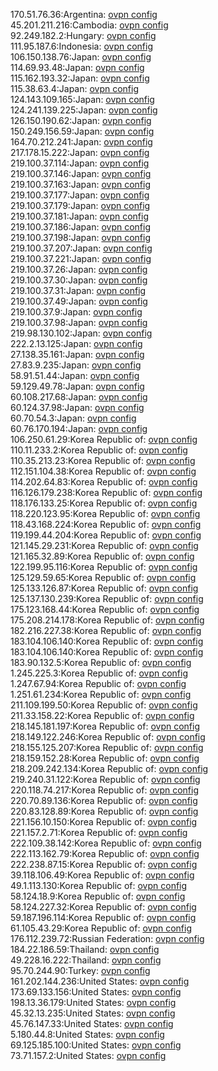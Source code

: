 170.51.76.36:Argentina: [ovpn config](vpn/170_51_76_36.ovpn)  
45.201.211.216:Cambodia: [ovpn config](vpn/45_201_211_216.ovpn)  
92.249.182.2:Hungary: [ovpn config](vpn/92_249_182_2.ovpn)  
111.95.187.6:Indonesia: [ovpn config](vpn/111_95_187_6.ovpn)  
106.150.138.76:Japan: [ovpn config](vpn/106_150_138_76.ovpn)  
114.69.93.48:Japan: [ovpn config](vpn/114_69_93_48.ovpn)  
115.162.193.32:Japan: [ovpn config](vpn/115_162_193_32.ovpn)  
115.38.63.4:Japan: [ovpn config](vpn/115_38_63_4.ovpn)  
124.143.109.165:Japan: [ovpn config](vpn/124_143_109_165.ovpn)  
124.241.139.225:Japan: [ovpn config](vpn/124_241_139_225.ovpn)  
126.150.190.62:Japan: [ovpn config](vpn/126_150_190_62.ovpn)  
150.249.156.59:Japan: [ovpn config](vpn/150_249_156_59.ovpn)  
164.70.212.241:Japan: [ovpn config](vpn/164_70_212_241.ovpn)  
217.178.15.222:Japan: [ovpn config](vpn/217_178_15_222.ovpn)  
219.100.37.114:Japan: [ovpn config](vpn/219_100_37_114.ovpn)  
219.100.37.146:Japan: [ovpn config](vpn/219_100_37_146.ovpn)  
219.100.37.163:Japan: [ovpn config](vpn/219_100_37_163.ovpn)  
219.100.37.177:Japan: [ovpn config](vpn/219_100_37_177.ovpn)  
219.100.37.179:Japan: [ovpn config](vpn/219_100_37_179.ovpn)  
219.100.37.181:Japan: [ovpn config](vpn/219_100_37_181.ovpn)  
219.100.37.186:Japan: [ovpn config](vpn/219_100_37_186.ovpn)  
219.100.37.198:Japan: [ovpn config](vpn/219_100_37_198.ovpn)  
219.100.37.207:Japan: [ovpn config](vpn/219_100_37_207.ovpn)  
219.100.37.221:Japan: [ovpn config](vpn/219_100_37_221.ovpn)  
219.100.37.26:Japan: [ovpn config](vpn/219_100_37_26.ovpn)  
219.100.37.30:Japan: [ovpn config](vpn/219_100_37_30.ovpn)  
219.100.37.31:Japan: [ovpn config](vpn/219_100_37_31.ovpn)  
219.100.37.49:Japan: [ovpn config](vpn/219_100_37_49.ovpn)  
219.100.37.9:Japan: [ovpn config](vpn/219_100_37_9.ovpn)  
219.100.37.98:Japan: [ovpn config](vpn/219_100_37_98.ovpn)  
219.98.130.102:Japan: [ovpn config](vpn/219_98_130_102.ovpn)  
222.2.13.125:Japan: [ovpn config](vpn/222_2_13_125.ovpn)  
27.138.35.161:Japan: [ovpn config](vpn/27_138_35_161.ovpn)  
27.83.9.235:Japan: [ovpn config](vpn/27_83_9_235.ovpn)  
58.91.51.44:Japan: [ovpn config](vpn/58_91_51_44.ovpn)  
59.129.49.78:Japan: [ovpn config](vpn/59_129_49_78.ovpn)  
60.108.217.68:Japan: [ovpn config](vpn/60_108_217_68.ovpn)  
60.124.37.98:Japan: [ovpn config](vpn/60_124_37_98.ovpn)  
60.70.54.3:Japan: [ovpn config](vpn/60_70_54_3.ovpn)  
60.76.170.194:Japan: [ovpn config](vpn/60_76_170_194.ovpn)  
106.250.61.29:Korea Republic of: [ovpn config](vpn/106_250_61_29.ovpn)  
110.11.233.2:Korea Republic of: [ovpn config](vpn/110_11_233_2.ovpn)  
110.35.213.23:Korea Republic of: [ovpn config](vpn/110_35_213_23.ovpn)  
112.151.104.38:Korea Republic of: [ovpn config](vpn/112_151_104_38.ovpn)  
114.202.64.83:Korea Republic of: [ovpn config](vpn/114_202_64_83.ovpn)  
116.126.179.238:Korea Republic of: [ovpn config](vpn/116_126_179_238.ovpn)  
118.176.133.25:Korea Republic of: [ovpn config](vpn/118_176_133_25.ovpn)  
118.220.123.95:Korea Republic of: [ovpn config](vpn/118_220_123_95.ovpn)  
118.43.168.224:Korea Republic of: [ovpn config](vpn/118_43_168_224.ovpn)  
119.199.44.204:Korea Republic of: [ovpn config](vpn/119_199_44_204.ovpn)  
121.145.29.231:Korea Republic of: [ovpn config](vpn/121_145_29_231.ovpn)  
121.165.32.89:Korea Republic of: [ovpn config](vpn/121_165_32_89.ovpn)  
122.199.95.116:Korea Republic of: [ovpn config](vpn/122_199_95_116.ovpn)  
125.129.59.65:Korea Republic of: [ovpn config](vpn/125_129_59_65.ovpn)  
125.133.126.87:Korea Republic of: [ovpn config](vpn/125_133_126_87.ovpn)  
125.137.130.239:Korea Republic of: [ovpn config](vpn/125_137_130_239.ovpn)  
175.123.168.44:Korea Republic of: [ovpn config](vpn/175_123_168_44.ovpn)  
175.208.214.178:Korea Republic of: [ovpn config](vpn/175_208_214_178.ovpn)  
182.216.227.38:Korea Republic of: [ovpn config](vpn/182_216_227_38.ovpn)  
183.104.106.140:Korea Republic of: [ovpn config](vpn/183_104_106_140.ovpn)  
183.104.106.140:Korea Republic of: [ovpn config](vpn/183_104_106_140.ovpn)  
183.90.132.5:Korea Republic of: [ovpn config](vpn/183_90_132_5.ovpn)  
1.245.225.3:Korea Republic of: [ovpn config](vpn/1_245_225_3.ovpn)  
1.247.67.94:Korea Republic of: [ovpn config](vpn/1_247_67_94.ovpn)  
1.251.61.234:Korea Republic of: [ovpn config](vpn/1_251_61_234.ovpn)  
211.109.199.50:Korea Republic of: [ovpn config](vpn/211_109_199_50.ovpn)  
211.33.158.22:Korea Republic of: [ovpn config](vpn/211_33_158_22.ovpn)  
218.145.181.197:Korea Republic of: [ovpn config](vpn/218_145_181_197.ovpn)  
218.149.122.246:Korea Republic of: [ovpn config](vpn/218_149_122_246.ovpn)  
218.155.125.207:Korea Republic of: [ovpn config](vpn/218_155_125_207.ovpn)  
218.159.152.28:Korea Republic of: [ovpn config](vpn/218_159_152_28.ovpn)  
218.209.242.134:Korea Republic of: [ovpn config](vpn/218_209_242_134.ovpn)  
219.240.31.122:Korea Republic of: [ovpn config](vpn/219_240_31_122.ovpn)  
220.118.74.217:Korea Republic of: [ovpn config](vpn/220_118_74_217.ovpn)  
220.70.89.136:Korea Republic of: [ovpn config](vpn/220_70_89_136.ovpn)  
220.83.128.89:Korea Republic of: [ovpn config](vpn/220_83_128_89.ovpn)  
221.156.10.150:Korea Republic of: [ovpn config](vpn/221_156_10_150.ovpn)  
221.157.2.71:Korea Republic of: [ovpn config](vpn/221_157_2_71.ovpn)  
222.109.38.142:Korea Republic of: [ovpn config](vpn/222_109_38_142.ovpn)  
222.113.162.79:Korea Republic of: [ovpn config](vpn/222_113_162_79.ovpn)  
222.238.87.15:Korea Republic of: [ovpn config](vpn/222_238_87_15.ovpn)  
39.118.106.49:Korea Republic of: [ovpn config](vpn/39_118_106_49.ovpn)  
49.1.113.130:Korea Republic of: [ovpn config](vpn/49_1_113_130.ovpn)  
58.124.18.9:Korea Republic of: [ovpn config](vpn/58_124_18_9.ovpn)  
58.124.227.32:Korea Republic of: [ovpn config](vpn/58_124_227_32.ovpn)  
59.187.196.114:Korea Republic of: [ovpn config](vpn/59_187_196_114.ovpn)  
61.105.43.29:Korea Republic of: [ovpn config](vpn/61_105_43_29.ovpn)  
176.112.239.72:Russian Federation: [ovpn config](vpn/176_112_239_72.ovpn)  
184.22.186.59:Thailand: [ovpn config](vpn/184_22_186_59.ovpn)  
49.228.16.222:Thailand: [ovpn config](vpn/49_228_16_222.ovpn)  
95.70.244.90:Turkey: [ovpn config](vpn/95_70_244_90.ovpn)  
161.202.144.236:United States: [ovpn config](vpn/161_202_144_236.ovpn)  
173.69.133.156:United States: [ovpn config](vpn/173_69_133_156.ovpn)  
198.13.36.179:United States: [ovpn config](vpn/198_13_36_179.ovpn)  
45.32.13.235:United States: [ovpn config](vpn/45_32_13_235.ovpn)  
45.76.147.33:United States: [ovpn config](vpn/45_76_147_33.ovpn)  
5.180.44.8:United States: [ovpn config](vpn/5_180_44_8.ovpn)  
69.125.185.100:United States: [ovpn config](vpn/69_125_185_100.ovpn)  
73.71.157.2:United States: [ovpn config](vpn/73_71_157_2.ovpn)  
